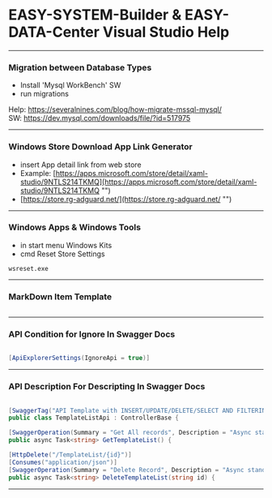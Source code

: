 <a name='assembly'></a>
# EASY-SYSTEM-Builder & EASY-DATA-Center Visual Studio Help

---

### Migration between Database Types
* Install 'Mysql WorkBench' SW
* run migrations 

Help: https://severalnines.com/blog/how-migrate-mssql-mysql/  
SW: https://dev.mysql.com/downloads/file/?id=517975  

---

### Windows Store Download App Link Generator
* insert App detail link from web store
* Example: [https://apps.microsoft.com/store/detail/xaml-studio/9NTLS214TKMQ](https://apps.microsoft.com/store/detail/xaml-studio/9NTLS214TKMQ "")  
* [https://store.rg-adguard.net/](https://store.rg-adguard.net/ "")   

---

### Windows Apps & Windows Tools
* in start menu Windows Kits
* cmd Reset Store Settings
```
wsreset.exe
```

---

### MarkDown Item Template  
```cs

```

---

### API Condition for Ignore In Swagger Docs

```cs

[ApiExplorerSettings(IgnoreApi = true)]

```

---

### API Description For Descripting In Swagger Docs

```cs

[SwaggerTag("API Template with INSERT/UPDATE/DELETE/SELECT AND FILTERING APIs")]
public class TemplateListApi : ControllerBase {

[SwaggerOperation(Summary = "Get All records", Description = "Async standard select record API", OperationId = "Select all records", Tags = new[] { "TemplateListApi" })]
public async Task<string> GetTemplateList() {

[HttpDelete("/TemplateList/{id}")]
[Consumes("application/json")]
[SwaggerOperation(Summary = "Delete Record", Description = "Async standard Delete record API", OperationId = "Delete Record", Tags = new[] { "TemplateListApi" })]
public async Task<string> DeleteTemplateList(string id) {

```
---
